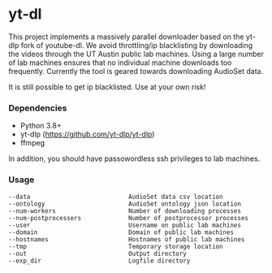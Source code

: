 # yt-dl
This project implements a massively parallel downloader based on the yt-dlp fork of youtube-dl. We avoid throttling/ip blacklisting by downloading the videos through the UT Austin public lab machines. Using a large number of lab machines ensures that no individual machine downloads too frequently. Currently the tool is geared towards downloading AudioSet data.

It is still possible to get ip blacklisted. Use at your own risk!

### Dependencies
- Python 3.8+
- yt-dlp (https://github.com/yt-dlp/yt-dlp)
- ffmpeg

In addition, you should have passowordless ssh privileges to lab machines.


### Usage
    --data                           AudioSet data csv location
    --ontology                       AudioSet ontology json location
    --num-workers                    Number of downloading processes
    --num-postprocessers             Number of postprocessor processes
    --user                           Username on public lab machines
    --domain                         Domain of public lab machines
    --hostnames                      Hostnames of public lab machines
    --tmp                            Temporary storage location
    --out                            Output directory
    --exp_dir                        Logfile directory
